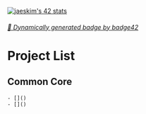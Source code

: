 [![jaeskim's 42 stats](https://badge42.herokuapp.com/api/stats/floogman?privacyName=true&privacyEmail=true)](https://github.com/JaeSeoKim/badge42)

###### [🚀 Dynamically generated badge by badge42](https://github.com/JaeSeoKim/badge42)

# Project List
## Common Core
	- []()
	- []()
